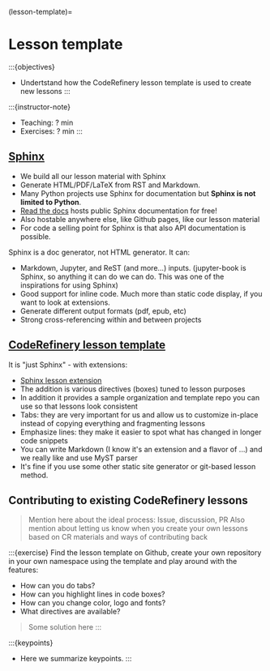 (lesson-template)=

# Lesson template

:::{objectives}
- Undertstand how the CodeRefinery lesson template is used to create new lessons
:::

:::{instructor-note}
- Teaching: ? min
- Exercises: ? min
:::

## [Sphinx](https://www.sphinx-doc.org)

- We build all our lesson material with Sphinx
- Generate HTML/PDF/LaTeX from RST and Markdown.
- Many Python projects use Sphinx for documentation but **Sphinx is not limited to Python**.
- [Read the docs](https://readthedocs.org) hosts public Sphinx documentation for free!
- Also hostable anywhere else, like Github pages, like our lesson material
- For code a selling point for Sphinx is that also API documentation is possible.

Sphinx is a doc generator, not HTML generator. It can:

- Markdown, Jupyter, and ReST (and more...) inputs. (jupyter-book is Sphinx, so anything it can do we can do. This was one of the inspirations for using Sphinx)
- Good support for inline code. Much more than static code display, if you want to look at extensions.
- Generate different output formats (pdf, epub, etc)
- Strong cross-referencing within and between projects

## [CodeRefinery lesson template](https://github.com/coderefinery/sphinx-lesson-template)

It is "just Sphinx" - with extensions:
 - [Sphinx lesson extension](https://github.com/coderefinery/sphinx-lesson)
 - The addition is various directives (boxes) tuned to lesson purposes
 - In addition it provides a sample organization and template repo you can use so that lessons look consistent
 - Tabs: they are very important for us and allow us to customize in-place instead of copying everything and fragmenting lessons
 - Emphasize lines: they make it easier to spot what has changed in longer code snippets
 - You can write Markdown (I know it's an extension and a flavor of ...) and we really like and use MyST parser
 - It's fine if you use some other static site generator or git-based lesson method.

## Contributing to existing CodeRefinery lessons

> Mention here about the ideal process: Issue, discussion, PR
> Also mention about letting us know when you create your own lessons based on CR materials and ways of contributing back


:::{exercise}
Find the lesson template on Github, create your own repository in your own namespace using the template and play around with the features:
- How can you do tabs?
- How can you highlight lines in code boxes?
- How can you change color, logo and fonts?
- What directives are available?

> Some solution here
:::




:::{keypoints}
- Here we summarize keypoints.
:::

